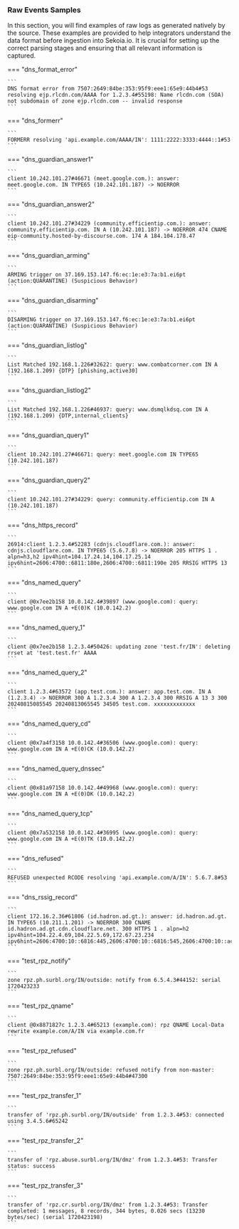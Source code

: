 
### Raw Events Samples

In this section, you will find examples of raw logs as generated natively by the source. These examples are provided to help integrators understand the data format before ingestion into Sekoia.io. It is crucial for setting up the correct parsing stages and ensuring that all relevant information is captured.


=== "dns_format_error"

    ```
	DNS format error from 7507:2649:84be:353:95f9:eee1:65e9:44b4#53 resolving ejp.rlcdn.com/AAAA for 1.2.3.4#55198: Name rlcdn.com (SOA) not subdomain of zone ejp.rlcdn.com -- invalid response
    ```



=== "dns_formerr"

    ```
	FORMERR resolving 'api.example.com/AAAA/IN': 1111:2222:3333:4444::1#53
    ```



=== "dns_guardian_answer1"

    ```
	client 10.242.101.27#46671 (meet.google.com.): answer: meet.google.com. IN TYPE65 (10.242.101.187) -> NOERROR
    ```



=== "dns_guardian_answer2"

    ```
	client 10.242.101.27#34229 (community.efficientip.com.): answer: community.efficientip.com. IN A (10.242.101.187) -> NOERROR 474 CNAME eip-community.hosted-by-discourse.com. 174 A 184.104.178.47
    ```



=== "dns_guardian_arming"

    ```
	ARMING trigger on 37.169.153.147.f6:ec:1e:e3:7a:b1.ei6pt (action:QUARANTINE) (Suspicious Behavior)
    ```



=== "dns_guardian_disarming"

    ```
	DISARMING trigger on 37.169.153.147.f6:ec:1e:e3:7a:b1.ei6pt (action:QUARANTINE) (Suspicious Behavior)
    ```



=== "dns_guardian_listlog"

    ```
	List Matched 192.168.1.226#32622: query: www.combatcorner.com IN A (192.168.1.209) {DTP} [phishing,active30]
    ```



=== "dns_guardian_listlog2"

    ```
	List Matched 192.168.1.226#46937: query: www.dsmqlkdsq.com IN A (192.168.1.209) {DTP,internal_clients}
    ```



=== "dns_guardian_query1"

    ```
	client 10.242.101.27#46671: query: meet.google.com IN TYPE65 (10.242.101.187)
    ```



=== "dns_guardian_query2"

    ```
	client 10.242.101.27#34229: query: community.efficientip.com IN A (10.242.101.187)
    ```



=== "dns_https_record"

    ```
	26914:client 1.2.3.4#52283 (cdnjs.cloudflare.com.): answer: cdnjs.cloudflare.com. IN TYPE65 (5.6.7.8) -> NOERROR 205 HTTPS 1 . alpn=h3,h2 ipv4hint=104.17.24.14,104.17.25.14 ipv6hint=2606:4700::6811:180e,2606:4700::6811:190e 205 RRSIG HTTPS 13
    ```



=== "dns_named_query"

    ```
	client @0x7ee2b158 10.0.142.4#39897 (www.google.com): query: www.google.com IN A +E(0)K (10.0.142.2)
    ```



=== "dns_named_query_1"

    ```
	client @0x7ee2b158 1.2.3.4#50426: updating zone 'test.fr/IN': deleting rrset at 'test.test.fr' AAAA
    ```



=== "dns_named_query_2"

    ```
	client 1.2.3.4#63572 (app.test.com.): answer: app.test.com. IN A (1.2.3.4) -> NOERROR 300 A 1.2.3.4 300 A 1.2.3.4 300 RRSIG A 13 3 300 20240815085545 20240813065545 34505 test.com. xxxxxxxxxxxxx
    ```



=== "dns_named_query_cd"

    ```
	client @0x7a4f3158 10.0.142.4#36506 (www.google.com): query: www.google.com IN A +E(0)CK (10.0.142.2)
    ```



=== "dns_named_query_dnssec"

    ```
	client @0x81a97158 10.0.142.4#49968 (www.google.com): query: www.google.com IN A +E(0)DK (10.0.142.2)
    ```



=== "dns_named_query_tcp"

    ```
	client @0x7a532158 10.0.142.4#36995 (www.google.com): query: www.google.com IN A +E(0)TK (10.0.142.2)
    ```



=== "dns_refused"

    ```
	REFUSED unexpected RCODE resolving 'api.example.com/A/IN': 5.6.7.8#53
    ```



=== "dns_rssig_record"

    ```
	client 172.16.2.36#61806 (id.hadron.ad.gt.): answer: id.hadron.ad.gt. IN TYPE65 (10.211.1.201) -> NOERROR 300 CNAME id.hadron.ad.gt.cdn.cloudflare.net. 300 HTTPS 1 . alpn=h2 ipv4hint=104.22.4.69,104.22.5.69,172.67.23.234 ipv6hint=2606:4700:10::6816:445,2606:4700:10::6816:545,2606:4700:10::ac43:17ea
    ```



=== "test_rpz_notify"

    ```
	zone rpz.ph.surbl.org/IN/outside: notify from 6.5.4.3#44152: serial 1720423233
    ```



=== "test_rpz_qname"

    ```
	client @0x8871827c 1.2.3.4#65213 (example.com): rpz QNAME Local-Data rewrite example.com/A/IN via example.com.fr
    ```



=== "test_rpz_refused"

    ```
	zone rpz.ph.surbl.org/IN/outside: refused notify from non-master: 7507:2649:84be:353:95f9:eee1:65e9:44b4#47300
    ```



=== "test_rpz_transfer_1"

    ```
	transfer of 'rpz.ph.surbl.org/IN/outside' from 1.2.3.4#53: connected using 3.4.5.6#65242
    ```



=== "test_rpz_transfer_2"

    ```
	transfer of 'rpz.abuse.surbl.org/IN/dmz' from 1.2.3.4#53: Transfer status: success
    ```



=== "test_rpz_transfer_3"

    ```
	transfer of 'rpz.cr.surbl.org/IN/dmz' from 1.2.3.4#53: Transfer completed: 1 messages, 8 records, 344 bytes, 0.026 secs (13230 bytes/sec) (serial 1720423198)
    ```




